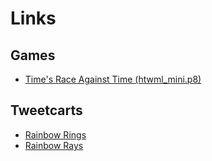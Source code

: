 # Links

## Games
* [Time's Race Against Time (htwml_mini.p8)](https://alexh.itch.io/times-race-against-time)

## Tweetcarts
* [Rainbow Rings](https://twitter.com/LydianChord/status/1003436491660496896)
* [Rainbow Rays](https://twitter.com/LydianChord/status/1003809667347308545)
